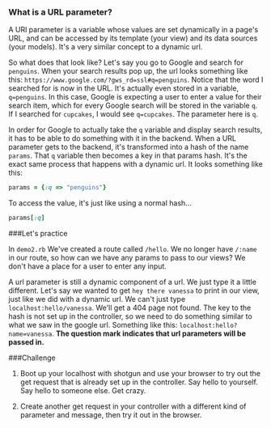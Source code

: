 ### What is a URL parameter?
A URl parameter is a variable whose values are set dynamically in a page's URL, and can be accessed by its template (your view) and its data sources (your models). It's a very similar concept to a dynamic url.

So what does that look like? Let's say you go to Google and search for `penguins`. When your search results pop up, the url looks something like this: `https://www.google.com/?gws_rd=ssl#q=penguins`. Notice that the word I searched for is now in the URL. It's actually even stored in a variable, `q=penguins`. In this case, Google is expecting a user to enter a value for their search item, which for every Google search will be stored in the variable `q`. If I searched for `cupcakes`, I would see `q=cupcakes`. The parameter here is `q`.

In order for Google to actually take the `q` variable and display search results, it has to be able to do something with it in the backend. When a URL parameter gets to the backend, it's transformed into a hash of the name `params`. That `q` variable then becomes a key in that params hash. It's the exact same process that happens with a dynamic url. It looks something like this:

```ruby
params = {:q => "penguins"}
```

To access the value, it's just like using a normal hash...

```ruby
params[:q]
```

###Let's practice

In `demo2.rb` We've created a route called `/hello`. We no longer have `/:name` in our route, so how can we have any params to pass to our views? We don't have a place for a user to enter any input.

A url parameter is still a dynamic component of a url. We just type it a little different. Let's say we wanted to get `hey there vanessa` to print in our view, just like we did with a dynamic url. We can't just type `localhost:hello/vanessa`. We'll get a 404 page not found. The key to the hash is not set up in the controller, so we need to do something similar to what we saw in the google url. Something like this:  `localhost:hello?name=vanessa`. **The question mark indicates that url parameters will be passed in.**

###Challenge
1. Boot up your localhost with shotgun and use your browser to try out the get request that is already set up in the controller. Say hello to yourself. Say hello to someone else. Get crazy. 

2. Create another get request in your controller with a different kind of parameter and message, then try it out in the browser.

